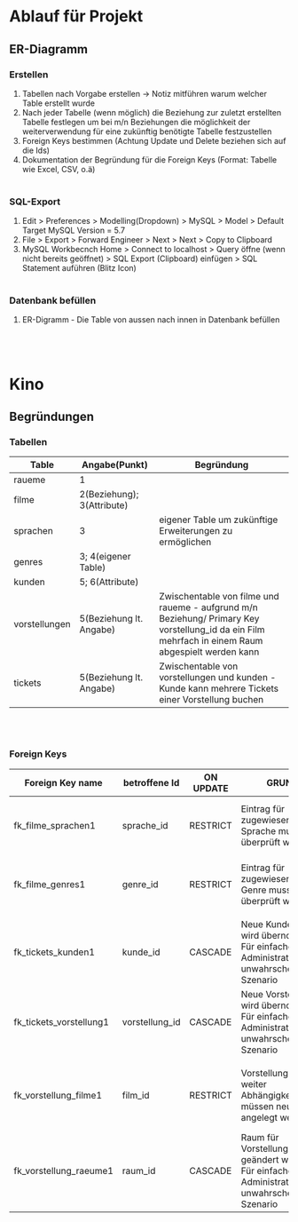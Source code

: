 # Ablauf für Projekt

## ER-Diagramm
### Erstellen

1. Tabellen nach Vorgabe erstellen -> Notiz mitführen warum welcher Table erstellt wurde
1. Nach jeder Tabelle (wenn möglich) die Beziehung zur zuletzt erstellten Tabelle festlegen um bei m/n Beziehungen die möglichkeit der weiterverwendung für eine zukünftig benötigte Tabelle festzustellen
1. Foreign Keys bestimmen (Achtung Update und Delete beziehen sich auf die Ids)
1. Dokumentation der Begründung für die Foreign Keys (Format: Tabelle wie Excel, CSV, o.ä)
<br></br>

### SQL-Export

1. Edit > Preferences > Modelling(Dropdown) > MySQL > Model > Default Target MySQL Version = 5.7
1. File > Export > Forward Engineer > Next > Next > Copy to Clipboard
1. MySQL Workbecnch Home > Connect to localhost > Query öffne (wenn nicht bereits geöffnet) > SQL Export (Clipboard) einfügen > SQL Statement auführen (Blitz Icon)
<br></br>

### Datenbank befüllen
1. ER-Digramm - Die Table von aussen nach innen in Datenbank befüllen
<br></br>
<br></br>
# Kino
## Begründungen
### Tabellen
|Table      |Angabe(Punkt)              |Begründung                                                                                                                                        |
|-------------|---------------------------|--------------------------------------------------------------------------------------------------------------------------------------------------|
|raueme       | 1                         |                                                                                                                                                  |
|filme        | 2(Beziehung); 3(Attribute)|                                                                                                                                                  |
|sprachen     | 3                         | eigener Table um zukünftige Erweiterungen zu ermöglichen                                                                                         |
|genres       | 3; 4(eigener Table)       |                                                                                                                                                  |
|kunden       | 5; 6(Attribute)           |                                                                                                                                                  |
|vorstellungen| 5(Beziehung lt. Angabe)   | Zwischentable von filme und raueme - aufgrund m/n Beziehung/ Primary Key vorstellung_id da ein Film mehrfach in einem Raum abgespielt werden kann|
|tickets      | 5(Beziehung lt. Angabe)   | Zwischentable von vorstellungen und kunden - Kunde kann mehrere Tickets einer Vorstellung buchen                                                 |
<br></br>

### Foreign Keys
|Foreign Key name|betroffene Id              |ON UPDATE                                                                                                                                         |GRUND                                                                                              |ON DELETE|GRUND2                                                          | |
|----------------|---------------------------|--------------------------------------------------------------------------------------------------------------------------------------------------|---------------------------------------------------------------------------------------------------|---------|----------------------------------------------------------------|------|
|fk_filme_sprachen1|sprache_id                 |RESTRICT                                                                                                                                          |Eintrag für zugewiesene Sprache muss überprüft werden                                              |RESTRICT |Eintrag für zugewiesene Sprache muss geändert werden            |      |
|fk_filme_genres1|genre_id                   |RESTRICT                                                                                                                                          |Eintrag für zugewiesenes Genre muss überprüft werden                                               |RESTRICT |Eintrag für zugewiesenes Genre muss geändert werden             |      |
|                |                           |                                                                                                                                                  |                                                                                                   |         |                                                                |      |
|fk_tickets_kunden1|kunde_id                   |CASCADE                                                                                                                                           |Neue Kunden Id wird übernommen/ Für einfache Administration/ unwahrscheinliches Szenario           |RESTRICT |Ticket muss annuliert werden                                    |      |
|fk_tickets_vorstellung1|vorstellung_id             |CASCADE                                                                                                                                           |Neue Vorstellung Id wird übernommen/ Für einfache Administration/ unwahrscheinliches Szenario      |RESTRICT |Ticket muss annuliert werden                                    |      |
|                |                           |                                                                                                                                                  |                                                                                                   |         |                                                                |      |
|fk_vorstellung_filme1|film_id                    |RESTRICT                                                                                                                                          |Vorstellung und weiter Abhängigkeiten müssen neu angelegt werden                                   |RESTRICT |Vorstellung und weiter Abhängigkeiten müssen neu angelegt werden|      |
|fk_vorstellung_raeume1|raum_id                    |CASCADE                                                                                                                                           |Raum für Vorstellung kann geändert werden/ Für einfache Administration/ unwahrscheinliches Szenario|RESTRICT |Neuer Raum muss der F                                           |      |

